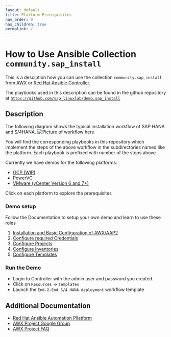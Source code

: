 ```yaml
---
layout: default
title: Platform Prerequisites
nav_order: 0
has_children: true
permalink: /
---
```


#  How to Use Ansible Collection `community.sap_install`

This is a desciption how you can use the collection `community.sap_install` from [AWX](https://github.com/ansible/awx) or [Red Hat Ansible Controller](https://www.ansible.com/products/controller?hsLang=en-us).

The playbooks used in this description can be found in the github repository at [`https://github.com/sap-linuxlab/demo.sap_install`](`https://github.com/sap-linuxlab/demo.sap_install)

## Description

The following diagram shows the typical installation workflow of SAP HANA and S/4HANA.
 ![Picture of workflow here](assets/img/workflow.png)

You will find the corresponding playbooks in this repository which implement the steps of the above workflow in the subdirectories named like the platform.
Each playbook is prefixed with number of the steps above.

Currently we have demos for the following platforms:

* [GCP (WIP)](00-prerequisites/google.md)
* [PowerVC](00-prerequisites/power.md)
* [VMware (vCenter Version 6 and 7+)](00-prerequisites/vmware.md)

Click on each platform to explore the prerequisites

### Demo setup

Follow the Documentation to setup your own demo and learn to use these roles

  1. [Installation and Basic Configuration of AWX/AAP2](01-install.md)
  2. [Configure required Credentials](02-credentials.md)
  3. [Configure Projects](03-projects.md)
  4. [Configure Inventories](04-inventories.md)
  5. [Configure Templates](05-templates.md)

### Run the Demo

- Login to Controller with the admin user and password you created.
- Click on `Resources` -> `Templates`
- Launch the `End-2-End S/4 HANA deployment` workflow template

<!-- img src="assets/img/wip.png" width="100" -->


## Additional Documentation

- [Red Hat Ansible Automation Pllatform](https://www.redhat.com/en/technologies/management/ansible)
- [AWX Project Google Group](https://groups.google.com/g/awx-project)
- [AWX Project FAQ](https://www.ansible.com/products/awx-project/faq)
